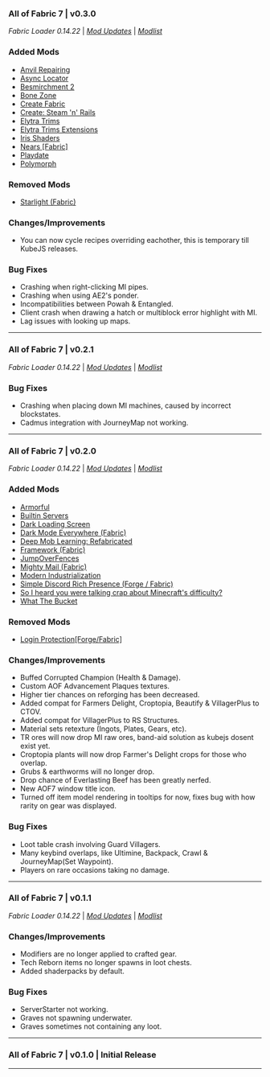 ### All of Fabric 7 | v0.3.0

_Fabric Loader 0.14.22_ | _[Mod Updates](https://github.com/TeamAOF/All-of-Fabric-7/blob/main/changelogs/changelog_mods_0.3.0.md)_ | _[Modlist](https://github.com/TeamAOF/All-of-Fabric-7/blob/main/changelogs/modlist_0.3.0.md)_

### Added Mods

  * [Anvil Repairing](https://www.curseforge.com/minecraft/mc-mods/anvil-repairing)
  * [Async Locator](https://www.curseforge.com/minecraft/mc-mods/async-locator)
  * [Besmirchment 2](https://www.curseforge.com/minecraft/mc-mods/besmirchment-2)
  * [Bone Zone](https://www.curseforge.com/minecraft/mc-mods/bone-zone)
  * [Create Fabric](https://www.curseforge.com/minecraft/mc-mods/create-fabric)
  * [Create: Steam 'n' Rails](https://www.curseforge.com/minecraft/mc-mods/create-steam-n-rails)
  * [Elytra Trims](https://www.curseforge.com/minecraft/mc-mods/elytra-trims)
  * [Elytra Trims Extensions](https://www.curseforge.com/minecraft/mc-mods/elytra-trims-extensions)
  * [Iris Shaders](https://www.curseforge.com/minecraft/mc-mods/irisshaders)
  * [Nears [Fabric]](https://www.curseforge.com/minecraft/mc-mods/nears)
  * [Playdate](https://www.curseforge.com/minecraft/mc-mods/playdate)
  * [Polymorph](https://www.curseforge.com/minecraft/mc-mods/polymorph)

### Removed Mods

  * [Starlight (Fabric)](https://www.curseforge.com/minecraft/mc-mods/starlight)
  
### Changes/Improvements

* You can now cycle recipes overriding eachother, this is temporary till KubeJS releases.

### Bug Fixes

- Crashing when right-clicking MI pipes.
- Crashing when using AE2's ponder.
- Incompatibilities between Powah & Entangled.
- Client crash when drawing a hatch or multiblock error highlight with MI.
- Lag issues with looking up maps.
---

### All of Fabric 7 | v0.2.1

_Fabric Loader 0.14.22_ | _[Mod Updates](https://github.com/TeamAOF/All-of-Fabric-7/blob/main/changelogs/changelog_mods_0.2.1.md)_ | _[Modlist](https://github.com/TeamAOF/All-of-Fabric-7/blob/main/changelogs/modlist_0.2.1.md)_

### Bug Fixes

- Crashing when placing down MI machines, caused by incorrect blockstates.
- Cadmus integration with JourneyMap not working.
---

### All of Fabric 7 | v0.2.0

_Fabric Loader 0.14.22_ | _[Mod Updates](https://github.com/TeamAOF/All-of-Fabric-7/blob/main/changelogs/changelog_mods_0.2.0.md)_ | _[Modlist](https://github.com/TeamAOF/All-of-Fabric-7/blob/main/changelogs/modlist_0.2.0.md)_

### Added Mods

  * [Armorful](https://www.curseforge.com/minecraft/mc-mods/armorful)
  * [Builtin Servers](https://www.curseforge.com/minecraft/mc-mods/builtin-servers)
  * [Dark Loading Screen](https://www.curseforge.com/minecraft/mc-mods/dark-loading-screen)
  * [Dark Mode Everywhere (Fabric)](https://www.curseforge.com/minecraft/mc-mods/dark-mode-everywhere-fabric)
  * [Deep Mob Learning: Refabricated](https://www.curseforge.com/minecraft/mc-mods/deep-mob-learning-refabricated)
  * [Framework (Fabric)](https://www.curseforge.com/minecraft/mc-mods/framework-fabric)
  * [JumpOverFences](https://www.curseforge.com/minecraft/mc-mods/jumpoverfences)
  * [Mighty Mail (Fabric)](https://www.curseforge.com/minecraft/mc-mods/mighty-mail-fabric)
  * [Modern Industrialization](https://www.curseforge.com/minecraft/mc-mods/modern-industrialization)
  * [Simple Discord Rich Presence (Forge /  Fabric)](https://www.curseforge.com/minecraft/mc-mods/simple-discord-rich-presence)
  * [So I heard you were talking crap about Minecraft's difficulty?](https://www.curseforge.com/minecraft/mc-mods/sihywtcamd)
  * [What The Bucket](https://www.curseforge.com/minecraft/mc-mods/what-the-bucket)

### Removed Mods

  * [Login Protection[Forge/Fabric]](https://www.curseforge.com/minecraft/mc-mods/login-protection)

### Changes/Improvements

- Buffed Corrupted Champion (Health & Damage).
- Custom AOF Advancement Plaques textures.
- Higher tier chances on reforging has been decreased.
- Added compat for Farmers Delight, Croptopia, Beautify & VillagerPlus to CTOV.
- Added compat for VillagerPlus to RS Structures.
- Material sets retexture (Ingots, Plates, Gears, etc).
- TR ores will now drop MI raw ores, band-aid solution as kubejs dosent exist yet.
- Croptopia plants will now drop Farmer's Delight crops for those who overlap.
- Grubs & earthworms will no longer drop.
- Drop chance of Everlasting Beef has been greatly nerfed.
- New AOF7 window title icon.
- Turned off item model rendering in tooltips for now, fixes bug with how rarity on gear was displayed.

### Bug Fixes

- Loot table crash involving Guard Villagers.
- Many keybind overlaps, like Ultimine, Backpack, Crawl & JourneyMap(Set Waypoint).
- Players on rare occasions taking no damage.
---

### All of Fabric 7 | v0.1.1

_Fabric Loader 0.14.22_ | _[Mod Updates](https://github.com/TeamAOF/All-of-Fabric-7/blob/main/changelogs/changelog_mods_0.1.0.md)_ | _[Modlist](https://github.com/TeamAOF/All-of-Fabric-7/blob/main/changelogs/modlist_0.1.0.md)_

### Changes/Improvements

- Modifiers are no longer applied to crafted gear.
- Tech Reborn items no longer spawns in loot chests.
- Added shaderpacks by default.

### Bug Fixes

- ServerStarter not working.
- Graves not spawning underwater.
- Graves sometimes not containing any loot.
---

### All of Fabric 7 | v0.1.0 | Initial Release
---
